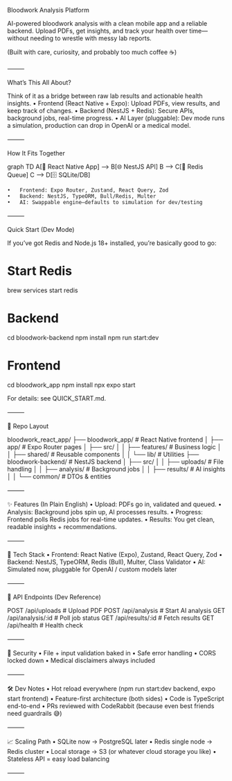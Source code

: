 
Bloodwork Analysis Platform

AI-powered bloodwork analysis with a clean mobile app and a reliable backend.
Upload PDFs, get insights, and track your health over time—without needing to wrestle with messy lab reports.

(Built with care, curiosity, and probably too much coffee ☕)

⸻

What’s This All About?

Think of it as a bridge between raw lab results and actionable health insights.
	•	Frontend (React Native + Expo): Upload PDFs, view results, and keep track of changes.
	•	Backend (NestJS + Redis): Secure APIs, background jobs, real-time progress.
	•	AI Layer (pluggable): Dev mode runs a simulation, production can drop in OpenAI or a medical model.

⸻

How It Fits Together

graph TD
  A[📱 React Native App] --> B[🌐 NestJS API]
  B --> C[🔄 Redis Queue]
  C --> D[🗄️ SQLite/DB]

	•	Frontend: Expo Router, Zustand, React Query, Zod
	•	Backend: NestJS, TypeORM, Bull/Redis, Multer
	•	AI: Swappable engine—defaults to simulation for dev/testing

⸻

Quick Start (Dev Mode)

If you’ve got Redis and Node.js 18+ installed, you’re basically good to go:

# Start Redis
brew services start redis

# Backend
cd bloodwork-backend
npm install
npm run start:dev

# Frontend
cd bloodwork_app
npm install
npx expo start

For details: see QUICK_START.md.

⸻

📁 Repo Layout

bloodwork_react_app/
├── bloodwork_app/       # React Native frontend
│   ├── app/             # Expo Router pages
│   ├── src/
│   │   ├── features/    # Business logic
│   │   ├── shared/      # Reusable components
│   │   └── lib/         # Utilities
├── bloodwork-backend/   # NestJS backend
│   ├── src/
│   │   ├── uploads/     # File handling
│   │   ├── analysis/    # Background jobs
│   │   ├── results/     # AI insights
│   │   └── common/      # DTOs & entities


⸻

✨ Features (In Plain English)
	•	Upload: PDFs go in, validated and queued.
	•	Analysis: Background jobs spin up, AI processes results.
	•	Progress: Frontend polls Redis jobs for real-time updates.
	•	Results: You get clean, readable insights + recommendations.

⸻

🔧 Tech Stack
	•	Frontend: React Native (Expo), Zustand, React Query, Zod
	•	Backend: NestJS, TypeORM, Redis (Bull), Multer, Class Validator
	•	AI: Simulated now, pluggable for OpenAI / custom models later

⸻

🧪 API Endpoints (Dev Reference)

POST /api/uploads       # Upload PDF
POST /api/analysis      # Start AI analysis
GET  /api/analysis/:id  # Poll job status
GET  /api/results/:id   # Fetch results
GET  /api/health        # Health check


⸻

🔐 Security
	•	File + input validation baked in
	•	Safe error handling
	•	CORS locked down
	•	Medical disclaimers always included

⸻

🛠️ Dev Notes
	•	Hot reload everywhere (npm run start:dev backend, expo start frontend)
	•	Feature-first architecture (both sides)
	•	Code is TypeScript end-to-end
	•	PRs reviewed with CodeRabbit (because even best friends need guardrails 😅)

⸻

📈 Scaling Path
	•	SQLite now → PostgreSQL later
	•	Redis single node → Redis cluster
	•	Local storage → S3 (or whatever cloud storage you like)
	•	Stateless API = easy load balancing

⸻

